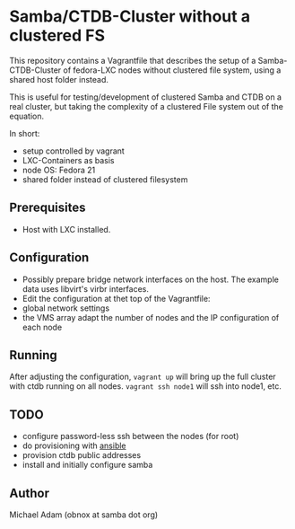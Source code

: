 # Samba/CTDB-Cluster without a clustered FS

This repository contains a Vagrantfile that describes the
setup of a Samba-CTDB-Cluster of fedora-LXC nodes without
clustered file system, using a shared host folder instead.

This is useful for testing/development of clustered Samba
and CTDB on a real cluster, but taking the complexity of
a clustered File system out of the equation.

In short:

* setup controlled by vagrant
* LXC-Containers as basis
* node OS: Fedora 21
* shared folder instead of clustered filesystem

## Prerequisites

* Host with LXC installed.

## Configuration

* Possibly prepare bridge network interfaces on the host. The example data uses libvirt's virbr interfaces.
* Edit the configuration at thet top of the Vagrantfile:
 * global network settings
 * the VMS array adapt the number of nodes and the IP configuration of each node

## Running

After adjusting the configuration, `vagrant up` will bring up the full
cluster with ctdb running on all nodes. `vagrant ssh node1` will ssh
into node1, etc.

## TODO

- configure password-less ssh between the nodes (for root)
- do provisioning with [ansible](https://github.com/ansible/ansible)
- provision ctdb public addresses
- install and initially configure samba

## Author

Michael Adam (obnox at samba dot org)
